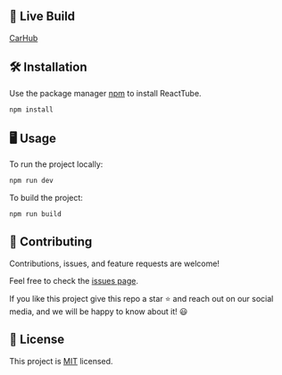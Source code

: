 ## 🚗 Live Build

[CarHub](https://car-ten-silk.vercel.app/)

## 🛠️ Installation

Use the package manager [npm](https://www.npmjs.com/) to install ReactTube.

```bash
npm install
```

## 🖥️ Usage

To run the project locally:

```bash
npm run dev
```

To build the project:

```bash
npm run build
```

## 🤝 Contributing

Contributions, issues, and feature requests are welcome!

Feel free to check the [issues page](../../issues/).

If you like this project give this repo a star ⭐ and reach out on our social media, and we will be happy to know about it! 😃

## 📝 License

This project is [MIT](./LICENSE) licensed.
